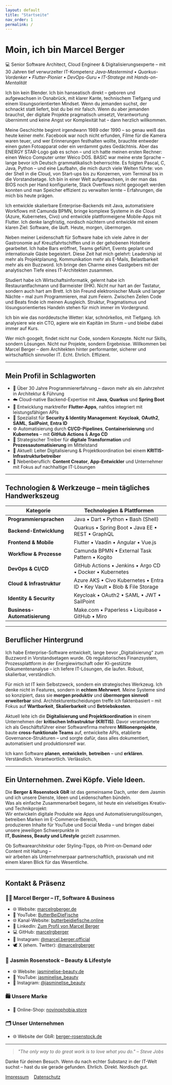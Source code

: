 ```yaml
---
layout: default
title: "Startseite"
nav_order: 1
permalink: /
---
```


# Moin, ich bin Marcel Berger

💻 Senior Software Architect, Cloud Engineer & Digitalisierungsexperte – mit 30 Jahren tief verwurzelter IT-Kompetenz
*Java-Mastermind • Quarkus-Vordenker • Flutter-Pionier • DevOps-Guru • IT-Stratege mit Hands-on-Mentalität*

Ich bin kein Blender. Ich bin hanseatisch direkt – geboren und aufgewachsen in Osnabrück, mit klarer Kante, technischem Tiefgang und einem lösungsorientierten Mindset. Wenn du jemanden suchst, der schnackt statt liefert, bist du bei mir falsch. Wenn du aber jemanden brauchst, der digitale Projekte pragmatisch umsetzt, Verantwortung übernimmt und keine Angst vor Komplexität hat – dann herzlich willkommen.

Meine Geschichte beginnt irgendwann 1989 oder 1990 – so genau weiß das heute keiner mehr. Facebook war noch nicht erfunden, Filme für die Kamera waren teuer, und wer Erinnerungen festhalten wollte, brauchte entweder einen guten Fotoapparat oder ein verdammt gutes Gedächtnis. Aber das ENERGY STAR-Logo gab es schon – und ich hatte meinen ersten Rechner: einen Weico Computer unter Weico DOS. BASIC war meine erste Sprache – lange bevor ich Deutsch grammatikalisch beherrschte. Es folgten Pascal, C, Java, Python – und eine Laufbahn, die mich durch viele Welten führte: von der Shell in die Cloud, von Start-ups bis zu Konzernen, vom Terminal bis in die Vorstandsetage. Ich bin in einer Welt aufgewachsen, in der man das BIOS noch per Hand konfigurierte, Stack Overflows nicht gegoogelt werden konnten und man Speicher effizient zu verwalten lernte – Erfahrungen, die mich bis heute prägen.

Ich entwickle skalierbare Enterprise-Backends mit Java, automatisiere Workflows mit Camunda BPMN, bringe komplexe Systeme in die Cloud (Azure, Kubernetes, Civo) und entwickle plattformeigene Mobile-Apps mit Flutter. Ich denke langfristig, nordisch nüchtern und entwickle mit einem klaren Ziel: Software, die läuft. Heute, morgen, übermorgen.

Neben meiner Leidenschaft für Software habe ich viele Jahre in der Gastronomie auf Kreuzfahrtschiffen und in der gehobenen Hotellerie gearbeitet. Ich habe Bars eröffnet, Teams geführt, Events geplant und internationale Gäste begeistert. Diese Zeit hat mich gelehrt: Leadership ist mehr als Projektplanung, Kommunikation mehr als E-Mails, Belastbarkeit mehr als ein Buzzword. Ich bringe den Charme eines Gastgebers mit der analytischen Tiefe eines IT-Architekten zusammen.

Studiert habe ich Wirtschaftsinformatik, gelernt habe ich Restaurantfachmann und Barmeister (IHK). Nicht nur hart an der Tastatur, sondern auch hart am Brett. Ich bin Freund elektronischer Musik und langer Nächte – mal zum Programmieren, mal zum Feiern. Zwischen Zeilen Code und Beats finde ich meinen Ausgleich. Struktur, Pragmatismus und lösungsorientiertes Handeln stehen für mich immer im Vordergrund.

Ich bin wie das norddeutsche Wetter: klar, schnörkellos, mit Tiefgang. Ich analysiere wie ein CTO, agiere wie ein Kapitän im Sturm – und bleibe dabei immer auf Kurs.

Wer mich googelt, findet nicht nur Code, sondern Konzepte. Nicht nur Skills, sondern Lösungen. Nicht nur Projekte, sondern Ergebnisse. Willkommen bei Marcel Berger – dem Architekten hinter performanter, sicherer und wirtschaftlich sinnvoller IT. Echt. Ehrlich. Effizient.

---

##  Mein Profil in Schlagworten

* 🚀 Über 30 Jahre Programmiererfahrung – davon mehr als ein Jahrzehnt in Architektur & Führung
* ☁️ Cloud-native Backend-Expertise mit **Java**, **Quarkus** und **Spring Boot**
* 📱 Entwicklung marktreifer **Flutter-Apps**, nahtlos integriert mit leistungsfähigen APIs
* 🔐 Spezialist für **Security & Identity Management**: **Keycloak**, **OAuth2**, **SAML**, **SailPoint**, **Entra ID**
* ⚙️ Automatisierung durch **CI/CD-Pipelines**, **Containerisierung** und **Kubernetes** – mit **GitHub Actions** & **Argo CD**
* 🧠 Strategischer Treiber für **digitale Transformation** und **Prozessautomatisierung** im Mittelstand
* 🏢 Aktuell: Leiter Digitalisierung & Projektkoordination bei einem **KRITIS-Infrastrukturbetreiber**
* 🎯 Nebenberuflich: **Content Creator**, **App-Entwickler** und Unternehmer mit Fokus auf nachhaltige IT-Lösungen

---

##  Technologien & Werkzeuge – mein tägliches Handwerkszeug

| Kategorie             | Technologien & Plattformen                                                          |
|----------------------|--------------------------------------------------------------------------------------|
| **Programmiersprachen**     | Java • Dart • Python • Bash (Shell)                                               |
| **Backend-Entwicklung**     | Quarkus • Spring Boot • Java EE • REST • GraphQL                                 |
| **Frontend & Mobile**       | Flutter • Vaadin • Angular • Vue.js                                              |
| **Workflow & Prozesse**     | Camunda BPMN • External Task Pattern • Kogito                                    |
| **DevOps & CI/CD**          | GitHub Actions • Jenkins • Argo CD • Docker • Kubernetes                         |
| **Cloud & Infrastruktur**   | Azure AKS • Civo Kubernetes • Entra ID • Key Vault • Blob & File Storage         |
| **Identity & Security**     | Keycloak • OAuth2 • SAML • JWT • SailPoint                                       |
| **Business-Automatisierung**| Make.com • Paperless • Liquibase • GitHub • Miro                                 |

---

## Beruflicher Hintergrund

Ich habe Enterprise-Software entwickelt, lange bevor „Digitalisierung“ zum Buzzword in Vorstandsetagen wurde. Ob regulatorisches Finanzsystem, Prozessplattform in der Energiewirtschaft oder KI-gestützte Dokumentenanalyse – ich liefere IT-Lösungen, die laufen. Robust, skalierbar, verständlich.

Für mich ist IT kein Selbstzweck, sondern ein strategisches Werkzeug. Ich denke nicht in Features, sondern in **echtem Mehrwert**. Meine Systeme sind so konzipiert, dass sie **morgen produktiv** und **übermorgen sinnvoll erweiterbar** sind. Architekturentscheidungen treffe ich faktenbasiert – mit Fokus auf **Wartbarkeit**, **Skalierbarkeit** und **Betriebskosten**.

Aktuell leite ich die **Digitalisierung und Projektkoordination** in einem Unternehmen der **kritischen Infrastruktur (KRITIS)**. Davor verantwortete ich als Geschäftsführer einer Softwarefirma mehrere **Millionenprojekte**, baute **cross-funktionale Teams** auf, entwickelte APIs, etablierte Governance-Strukturen – und sorgte dafür, dass alles dokumentiert, automatisiert und produktionsreif war.

Ich kann Software **planen**, **entwickeln**, **betreiben** – und **erklären**. Verständlich. Verantwortlich. Verlässlich.

---

## Ein Unternehmen. Zwei Köpfe. Viele Ideen.

Die **Berger & Rosenstock GbR** ist das gemeinsame Dach, unter dem Jasmin und ich unsere Dienste, Ideen und Leidenschaften bündeln.  
Was als einfache Zusammenarbeit begann, ist heute ein vielseitiges Kreativ- und Technikprojekt:  
Wir entwickeln digitale Produkte wie Apps und Automatisierungslösungen, betreiben Marken im E-Commerce-Bereich,  
produzieren Inhalte für YouTube und Social Media – und bringen dabei unsere jeweiligen Schwerpunkte in  
**IT, Business, Beauty und Lifestyle** gezielt zusammen.  

Ob Softwarearchitektur oder Styling-Tipps, ob Print-on-Demand oder Content mit Haltung –  
wir arbeiten als Unternehmerpaar partnerschaftlich, praxisnah und mit einem klaren Blick für das Wesentliche.

---

## Kontakt & Präsenz

### 👨‍💻 Marcel Berger – IT, Software & Business
- 🌐 Website: [marcelrgberger.de](https://www.marcelrgberger.de)
- 🎥 YouTube: [ButterBeiDieFische](https://www.youtube.com/@butterbeidiefische.offical)
- 🌐 Kanal-Website: [butterbeidiefische.online](https://www.butterbeidiefische.online)
- 💼 LinkedIn: [Zum Profil von Marcel Berger](https://www.linkedin.com/in/marcel-r-g-berger)
- 💻 GitHub: [marcelrgberger](https://github.com/marcelrgberger)
- 📸 Instagram: [@marcel.berger.official](https://www.instagram.com/marcel.berger.official)
- 🕊️ X (ehem. Twitter): [@marcelrgberger](https://x.com/marcelrgberger)

### 💄 Jasmin Rosenstock – Beauty & Lifestyle
- 🌐 Website: [jasminelise-beauty.de](https://www.jasminelise-beauty.de)
- 🎥 YouTube: [jasminelise_beauty](https://www.youtube.com/@jasminelise_beauty)
- 📸 Instagram: [@jasminelise_beauty](https://www.instagram.com/jasminelise_beauty)

### 🛍️ Unsere Marke
- 🛒 Online-Shop: [novinophobia.store](https://www.novinophobia.store)

### 🗂️ Unser Unternehmen
- 🌐 Website der GbR: [berger-rosenstock.de](https://www.berger-rosenstock.de)

---

> *"The only way to do great work is to love what you do." – Steve Jobs*

Danke für deinen Besuch. Wenn du nach echter Substanz in der IT-Welt suchst – hast du sie gerade gefunden. Ehrlich. Direkt. Nordisch gut.


[Impressum](/impressum/)&nbsp;&nbsp;&nbsp;&nbsp;[Datenschutz](/datenschutz/)
